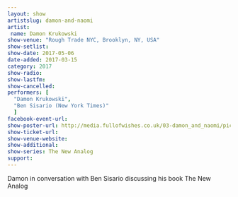 ```yaml
---
layout: show
artistslug: damon-and-naomi
artist:
 name: Damon Krukowski
show-venue: "Rough Trade NYC, Brooklyn, NY, USA"
show-setlist:
show-date: 2017-05-06
date-added: 2017-03-15
category: 2017
show-radio: 
show-lastfm: 
show-cancelled: 
performers: [
  "Damon Krukowski",
  "Ben Sisario (New York Times)"
  ]
facebook-event-url: 
show-poster-url: http://media.fullofwishes.co.uk/03-damon_and_naomi/pictures/damon-krukowski-the-new-analog-tour-poster.jpg
show-ticket-url: 
show-venue-website: 
show-additional:
show-series: The New Analog
support:
---
```

Damon in conversation with Ben Sisario discussing his book The New Analog

